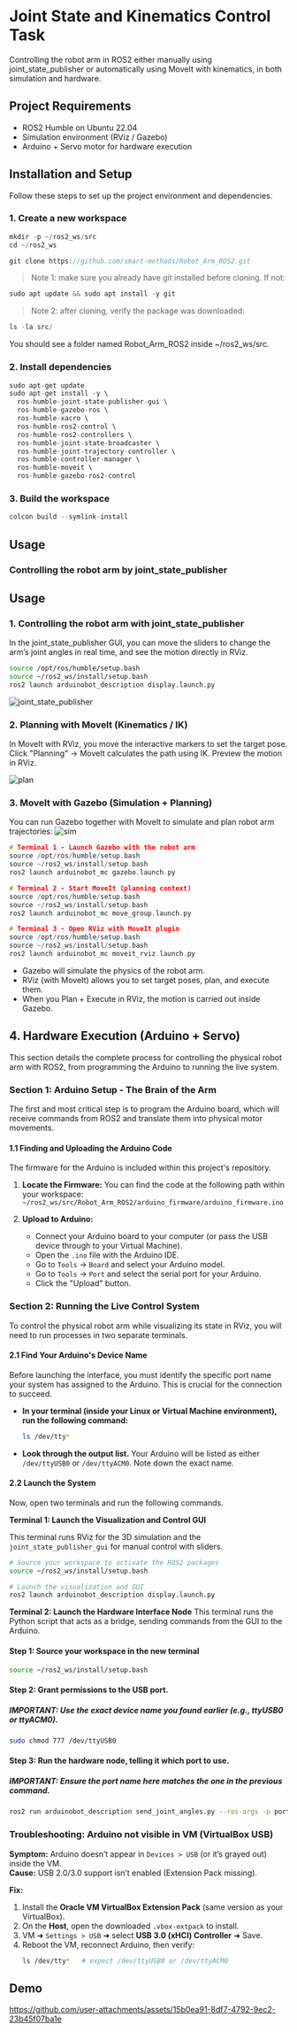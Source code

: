 # Joint State and Kinematics Control Task

Controlling the robot arm in ROS2 either manually using joint_state_publisher or automatically using MoveIt with kinematics, in both simulation and hardware.

## Project Requirements

- ROS2 Humble on Ubuntu 22.04
- Simulation environment (RViz / Gazebo)
- Arduino + Servo motor for hardware execution

## Installation and Setup
Follow these steps to set up the project environment and dependencies.

### 1. Create a new workspace
```cpp
mkdir -p ~/ros2_ws/src
cd ~/ros2_ws
```

```cpp
git clone https://github.com/smart-methods/Robot_Arm_ROS2.git
```
> Note 1: make sure you already have git installed before cloning. If not:
```cpp
sudo apt update && sudo apt install -y git
```
> Note 2: after cloning, verify the package was downloaded:
```cpp
ls -la src/
```
You should see a folder named Robot_Arm_ROS2 inside ~/ros2_ws/src.

### 2. Install dependencies
```cpp
sudo apt-get update
sudo apt-get install -y \
  ros-humble-joint-state-publisher-gui \
  ros-humble-gazebo-ros \
  ros-humble-xacro \
  ros-humble-ros2-control \
  ros-humble-ros2-controllers \
  ros-humble-joint-state-broadcaster \
  ros-humble-joint-trajectory-controller \
  ros-humble-controller-manager \
  ros-humble-moveit \
  ros-humble-gazebo-ros2-control
```

### 3. Build the workspace
```cpp
colcon build --symlink-install
```

## Usage
### Controlling the robot arm by joint_state_publisher
## Usage

### 1. Controlling the robot arm with joint_state_publisher
In the joint_state_publisher GUI, you can move the sliders to change the arm’s joint angles in real time, and see the motion directly in RViz.

```bash
source /opt/ros/humble/setup.bash
source ~/ros2_ws/install/setup.bash
ros2 launch arduinobot_description display.launch.py
```
![joint_state_publisher](joint_state_publisher.jpg)


### 2. Planning with MoveIt (Kinematics / IK)
In MoveIt with RViz, you move the interactive markers to set the target pose.
Click "Planning" → MoveIt calculates the path using IK.
Preview the motion in RViz.

![plan](plan.gif)

### 3. MoveIt with Gazebo (Simulation + Planning)
You can run Gazebo together with MoveIt to simulate and plan robot arm trajectories:
![sim](sim.gif)

```cpp
# Terminal 1 - Launch Gazebo with the robot arm
source /opt/ros/humble/setup.bash
source ~/ros2_ws/install/setup.bash
ros2 launch arduinobot_mc gazebo.launch.py
```

```cpp
# Terminal 2 - Start MoveIt (planning context)
source /opt/ros/humble/setup.bash
source ~/ros2_ws/install/setup.bash
ros2 launch arduinobot_mc move_group.launch.py
```

```cpp
# Terminal 3 - Open RViz with MoveIt plugin
source /opt/ros/humble/setup.bash
source ~/ros2_ws/install/setup.bash
ros2 launch arduinobot_mc moveit_rviz.launch.py
```
- Gazebo will simulate the physics of the robot arm.
- RViz (with MoveIt) allows you to set target poses, plan, and execute them.
- When you Plan + Execute in RViz, the motion is carried out inside Gazebo.


## 4. Hardware Execution (Arduino + Servo)
This section details the complete process for controlling the physical robot arm with ROS2, from programming the Arduino to running the live system.

### Section 1: Arduino Setup - The Brain of the Arm

The first and most critical step is to program the Arduino board, which will receive commands from ROS2 and translate them into physical motor movements.

#### 1.1 Finding and Uploading the Arduino Code

The firmware for the Arduino is included within this project's repository.

1.  **Locate the Firmware:** You can find the code at the following path within your workspace:
    `~/ros2_ws/src/Robot_Arm_ROS2/arduino_firmware/arduino_firmware.ino`

2.  **Upload to Arduino:**
    *   Connect your Arduino board to your computer (or pass the USB device through to your Virtual Machine).
    *   Open the `.ino` file with the Arduino IDE.
    *   Go to `Tools` -> `Board` and select your Arduino model.
    *   Go to `Tools` -> `Port` and select the serial port for your Arduino.
    *   Click the "Upload" button.



### Section 2: Running the Live Control System

To control the physical robot arm while visualizing its state in RViz, you will need to run processes in two separate terminals.

#### 2.1 Find Your Arduino's Device Name

Before launching the interface, you must identify the specific port name your system has assigned to the Arduino. This is crucial for the connection to succeed.

*   **In your terminal (inside your Linux or Virtual Machine environment), run the following command:**
    ```bash
    ls /dev/tty*
    ```
*   **Look through the output list.** Your Arduino will be listed as either `/dev/ttyUSB0` or `/dev/ttyACM0`. Note down the exact name.

#### 2.2 Launch the System

Now, open two terminals and run the following commands.

**Terminal 1: Launch the Visualization and Control GUI**

This terminal runs RViz for the 3D simulation and the `joint_state_publisher_gui` for manual control with sliders.

```bash
# Source your workspace to activate the ROS2 packages
source ~/ros2_ws/install/setup.bash

# Launch the visualization and GUI
ros2 launch arduinobot_description display.launch.py
```
**Terminal 2: Launch the Hardware Interface Node**
This terminal runs the Python script that acts as a bridge, sending commands from the GUI to the Arduino.
#### Step 1: Source your workspace in the new terminal
```bash
source ~/ros2_ws/install/setup.bash
```
#### Step 2: Grant permissions to the USB port. 
##### IMPORTANT: Use the exact device name you found earlier (e.g., ttyUSB0 or ttyACM0).
```bash
sudo chmod 777 /dev/ttyUSB0
```
#### Step 3: Run the hardware node, telling it which port to use.
##### IMPORTANT: Ensure the port name here matches the one in the previous command.
```bash
ros2 run arduinobot_description send_joint_angles.py --ros-args -p port:=/dev/ttyUSB0
```



###  Troubleshooting: Arduino not visible in VM (VirtualBox USB)

**Symptom:** Arduino doesn’t appear in `Devices > USB` (or it’s grayed out) inside the VM.  
**Cause:** USB 2.0/3.0 support isn’t enabled (Extension Pack missing).

**Fix:**
1. Install the **Oracle VM VirtualBox Extension Pack** (same version as your VirtualBox).
2. On the **Host**, open the downloaded `.vbox-extpack` to install.
3. VM ➜ `Settings > USB` ➜ select **USB 3.0 (xHCI) Controller** ➜ Save.
4. Reboot the VM, reconnect Arduino, then verify:
   ```bash
   ls /dev/tty*   # expect /dev/ttyUSB0 or /dev/ttyACM0


## Demo

https://github.com/user-attachments/assets/15b0ea91-8df7-4792-9ec2-23b45f07ba1e
